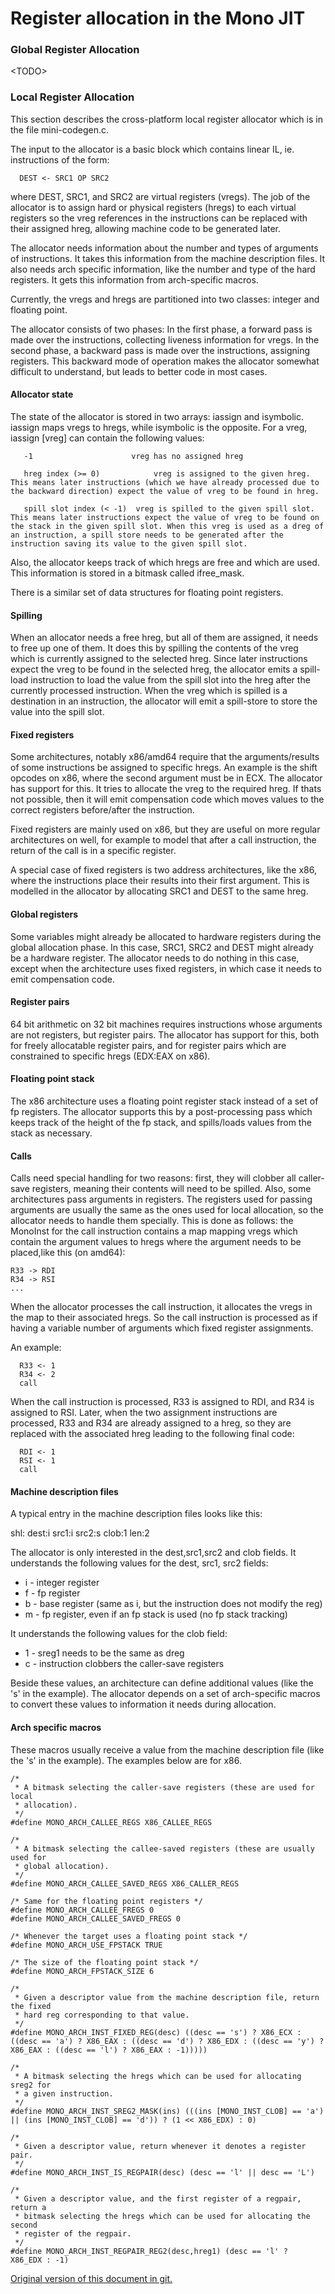 # Register allocation in the Mono JIT

### Global Register Allocation

\<TODO\>

### Local Register Allocation

This section describes the cross-platform local register allocator which is in the file mini-codegen.c.

The input to the allocator is a basic block which contains linear IL, ie. instructions of the form:

      DEST <- SRC1 OP SRC2

where DEST, SRC1, and SRC2 are virtual registers (vregs). The job of the allocator is to assign hard or physical registers (hregs) to each virtual registers so the vreg references in the instructions can be replaced with their assigned hreg, allowing machine code to be generated later.

The allocator needs information about the number and types of arguments of instructions. It takes this information from the machine description files. It also needs arch specific information, like the number and type of the hard registers. It gets this information from arch-specific macros.

Currently, the vregs and hregs are partitioned into two classes: integer and floating point.

The allocator consists of two phases: In the first phase, a forward pass is made over the instructions, collecting liveness information for vregs. In the second phase, a backward pass is made over the instructions, assigning registers. This backward mode of operation makes the allocator somewhat difficult to understand, but leads to better code in most cases.

#### Allocator state

The state of the allocator is stored in two arrays: iassign and isymbolic. iassign maps vregs to hregs, while isymbolic is the opposite. For a vreg, iassign [vreg] can contain the following values:

       -1                      vreg has no assigned hreg

       hreg index (>= 0)            vreg is assigned to the given hreg. This means later instructions (which we have already processed due to the backward direction) expect the value of vreg to be found in hreg.

       spill slot index (< -1)  vreg is spilled to the given spill slot. This means later instructions expect the value of vreg to be found on the stack in the given spill slot. When this vreg is used as a dreg of an instruction, a spill store needs to be generated after the instruction saving its value to the given spill slot.

Also, the allocator keeps track of which hregs are free and which are used. This information is stored in a bitmask called ifree_mask.

There is a similar set of data structures for floating point registers.

#### Spilling

When an allocator needs a free hreg, but all of them are assigned, it needs to free up one of them. It does this by spilling the contents of the vreg which is currently assigned to the selected hreg. Since later instructions expect the vreg to be found in the selected hreg, the allocator emits a spill-load instruction to load the value from the spill slot into the hreg after the currently processed instruction. When the vreg which is spilled is a destination in an instruction, the allocator will emit a spill-store to store the value into the spill slot.

#### Fixed registers

Some architectures, notably x86/amd64 require that the arguments/results of some instructions be assigned to specific hregs. An example is the shift opcodes on x86, where the second argument must be in ECX. The allocator has support for this. It tries to allocate the vreg to the required hreg. If thats not possible, then it will emit compensation code which moves values to the correct registers before/after the instruction.

Fixed registers are mainly used on x86, but they are useful on more regular architectures on well, for example to model that after a call instruction, the return of the call is in a specific register.

A special case of fixed registers is two address architectures, like the x86, where the instructions place their results into their first argument. This is modelled in the allocator by allocating SRC1 and DEST to the same hreg.

#### Global registers

Some variables might already be allocated to hardware registers during the global allocation phase. In this case, SRC1, SRC2 and DEST might already be a hardware register. The allocator needs to do nothing in this case, except when the architecture uses fixed registers, in which case it needs to emit compensation code.

#### Register pairs

64 bit arithmetic on 32 bit machines requires instructions whose arguments are not registers, but register pairs. The allocator has support for this, both for freely allocatable register pairs, and for register pairs which are constrained to specific hregs (EDX:EAX on x86).

#### Floating point stack

The x86 architecture uses a floating point register stack instead of a set of fp registers. The allocator supports this by a post-processing pass which keeps track of the height of the fp stack, and spills/loads values from the stack as necessary.

#### Calls

Calls need special handling for two reasons: first, they will clobber all caller-save registers, meaning their contents will need to be spilled. Also, some architectures pass arguments in registers. The registers used for passing arguments are usually the same as the ones used for local allocation, so the allocator needs to handle them specially. This is done as follows: the MonoInst for the call instruction contains a map mapping vregs which contain the argument values to hregs where the argument needs to be placed,like this (on amd64):

    R33 -> RDI
    R34 -> RSI
    ...

When the allocator processes the call instruction, it allocates the vregs in the map to their associated hregs. So the call instruction is processed as if having a variable number of arguments which fixed register assignments.

An example:

      R33 <- 1
      R34 <- 2
      call

When the call instruction is processed, R33 is assigned to RDI, and R34 is assigned to RSI. Later, when the two assignment instructions are processed, R33 and R34 are already assigned to a hreg, so they are replaced with the associated hreg leading to the following final code:

      RDI <- 1
      RSI <- 1
      call

#### Machine description files

A typical entry in the machine description files looks like this:

shl: dest:i src1:i src2:s clob:1 len:2

The allocator is only interested in the dest,src1,src2 and clob fields. It understands the following values for the dest, src1, src2 fields:

-   i - integer register
-   f - fp register
-   b - base register (same as i, but the instruction does not modify the reg)
-   m - fp register, even if an fp stack is used (no fp stack tracking)

It understands the following values for the clob field:

-   1 - sreg1 needs to be the same as dreg
-   c - instruction clobbers the caller-save registers

Beside these values, an architecture can define additional values (like the 's' in the example). The allocator depends on a set of arch-specific macros to convert these values to information it needs during allocation.

#### Arch specific macros

These macros usually receive a value from the machine description file (like the 's' in the example). The examples below are for x86.

    /*
     * A bitmask selecting the caller-save registers (these are used for local
     * allocation).
     */
    #define MONO_ARCH_CALLEE_REGS X86_CALLEE_REGS

    /*
     * A bitmask selecting the callee-saved registers (these are usually used for
     * global allocation).
     */
    #define MONO_ARCH_CALLEE_SAVED_REGS X86_CALLER_REGS

    /* Same for the floating point registers */
    #define MONO_ARCH_CALLEE_FREGS 0
    #define MONO_ARCH_CALLEE_SAVED_FREGS 0

    /* Whenever the target uses a floating point stack */
    #define MONO_ARCH_USE_FPSTACK TRUE

    /* The size of the floating point stack */
    #define MONO_ARCH_FPSTACK_SIZE 6

    /*
     * Given a descriptor value from the machine description file, return the fixed
     * hard reg corresponding to that value.
     */
    #define MONO_ARCH_INST_FIXED_REG(desc) ((desc == 's') ? X86_ECX : ((desc == 'a') ? X86_EAX : ((desc == 'd') ? X86_EDX : ((desc == 'y') ? X86_EAX : ((desc == 'l') ? X86_EAX : -1)))))

    /*
     * A bitmask selecting the hregs which can be used for allocating sreg2 for
     * a given instruction.
     */
    #define MONO_ARCH_INST_SREG2_MASK(ins) (((ins [MONO_INST_CLOB] == 'a') || (ins [MONO_INST_CLOB] == 'd')) ? (1 << X86_EDX) : 0)

    /*
     * Given a descriptor value, return whenever it denotes a register pair.
     */
    #define MONO_ARCH_INST_IS_REGPAIR(desc) (desc == 'l' || desc == 'L')

    /*
     * Given a descriptor value, and the first register of a regpair, return a
     * bitmask selecting the hregs which can be used for allocating the second
     * register of the regpair.
     */
    #define MONO_ARCH_INST_REGPAIR_REG2(desc,hreg1) (desc == 'l' ? X86_EDX : -1)

[Original version of this document in git.](https://github.com/mono/mono/blob/4b2982c3096e3b17156bf00a062777ed364e3674/docs/jit-regalloc)
